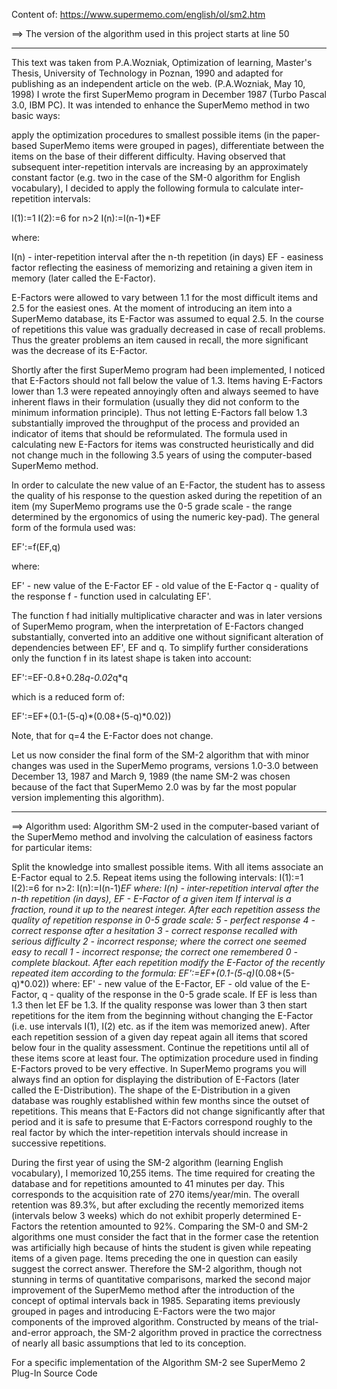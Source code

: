 
Content of: https://www.supermemo.com/english/ol/sm2.htm

==> The version of the algorithm used in this project starts at line 50

----------------------------------------------
This text was taken from P.A.Wozniak, Optimization of learning, Master's Thesis, University of Technology in Poznan, 1990 and adapted for publishing as an independent article on the web. (P.A.Wozniak, May 10, 1998)
I wrote the first SuperMemo program in December 1987 (Turbo Pascal 3.0, IBM PC). It was intended to enhance the SuperMemo method in two basic ways:

apply the optimization procedures to smallest possible items (in the paper-based SuperMemo items were grouped in pages),
differentiate between the items on the base of their different difficulty.
Having observed that subsequent inter-repetition intervals are increasing by an approximately constant factor (e.g. two in the case of the SM-0 algorithm for English vocabulary), I decided to apply the following formula to calculate inter-repetition intervals:

I(1):=1
I(2):=6
for n>2 I(n):=I(n-1)*EF

where:

I(n) - inter-repetition interval after the n-th repetition (in days)
EF - easiness factor reflecting the easiness of memorizing and retaining a given item in memory (later called the E-Factor).

E-Factors were allowed to vary between 1.1 for the most difficult items and 2.5 for the easiest ones. At the moment of introducing an item into a SuperMemo database, its E-Factor was assumed to equal 2.5. In the course of repetitions this value was gradually decreased in case of recall problems. Thus the greater problems an item caused in recall, the more significant was the decrease of its E-Factor.

Shortly after the first SuperMemo program had been implemented, I noticed that E-Factors should not fall below the value of 1.3. Items having E-Factors lower than 1.3 were repeated annoyingly often and always seemed to have inherent flaws in their formulation (usually they did not conform to the minimum information principle). Thus not letting E-Factors fall below 1.3 substantially improved the throughput of the process and provided an indicator of items that should be reformulated. The formula used in calculating new E-Factors for items was constructed heuristically and did not change much in the following 3.5 years of using the computer-based SuperMemo method.

In order to calculate the new value of an E-Factor, the student has to assess the quality of his response to the question asked during the repetition of an item (my SuperMemo programs use the 0-5 grade scale - the range determined by the ergonomics of using the numeric key-pad). The general form of the formula used was:

EF':=f(EF,q)

where:

EF' - new value of the E-Factor
EF - old value of the E-Factor
q - quality of the response
f - function used in calculating EF'.

The function f had initially multiplicative character and was in later versions of SuperMemo program, when the interpretation of E-Factors changed substantially, converted into an additive one without significant alteration of dependencies between EF', EF and q. To simplify further considerations only the function f in its latest shape is taken into account:

EF':=EF-0.8+0.28*q-0.02*q*q

which is a reduced form of:

EF':=EF+(0.1-(5-q)*(0.08+(5-q)*0.02))

Note, that for q=4 the E-Factor does not change.

Let us now consider the final form of the SM-2 algorithm that with minor changes was used in the SuperMemo programs, versions 1.0-3.0 between December 13, 1987 and March 9, 1989 (the name SM-2 was chosen because of the fact that SuperMemo 2.0 was by far the most popular version implementing this algorithm).

---------------------------------------------------
==> Algorithm used:
Algorithm SM-2 used in the computer-based variant of the SuperMemo method and involving the calculation of easiness factors for particular items:

Split the knowledge into smallest possible items.
With all items associate an E-Factor equal to 2.5.
Repeat items using the following intervals:
I(1):=1
I(2):=6
for n>2: I(n):=I(n-1)*EF
where:
I(n) - inter-repetition interval after the n-th repetition (in days),
EF - E-Factor of a given item
If interval is a fraction, round it up to the nearest integer.
After each repetition assess the quality of repetition response in 0-5 grade scale:
5 - perfect response
4 - correct response after a hesitation
3 - correct response recalled with serious difficulty
2 - incorrect response; where the correct one seemed easy to recall
1 - incorrect response; the correct one remembered
0 - complete blackout.
After each repetition modify the E-Factor of the recently repeated item according to the formula:
EF':=EF+(0.1-(5-q)*(0.08+(5-q)*0.02))
where:
EF' - new value of the E-Factor,
EF - old value of the E-Factor,
q - quality of the response in the 0-5 grade scale.
If EF is less than 1.3 then let EF be 1.3.
If the quality response was lower than 3 then start repetitions for the item from the beginning without changing the E-Factor (i.e. use intervals I(1), I(2) etc. as if the item was memorized anew).
After each repetition session of a given day repeat again all items that scored below four in the quality assessment. Continue the repetitions until all of these items score at least four.
The optimization procedure used in finding E-Factors proved to be very effective. In SuperMemo programs you will always find an option for displaying the distribution of E-Factors (later called the E-Distribution). The shape of the E-Distribution in a given database was roughly established within few months since the outset of repetitions. This means that E-Factors did not change significantly after that period and it is safe to presume that E-Factors correspond roughly to the real factor by which the inter-repetition intervals should increase in successive repetitions.

During the first year of using the SM-2 algorithm (learning English vocabulary), I memorized 10,255 items. The time required for creating the database and for repetitions amounted to 41 minutes per day. This corresponds to the acquisition rate of 270 items/year/min. The overall retention was 89.3%, but after excluding the recently memorized items (intervals below 3 weeks) which do not exhibit properly determined E-Factors the retention amounted to 92%. Comparing the SM-0 and SM-2 algorithms one must consider the fact that in the former case the retention was artificially high because of hints the student is given while repeating items of a given page. Items preceding the one in question can easily suggest the correct answer.
Therefore the SM-2 algorithm, though not stunning in terms of quantitative comparisons, marked the second major improvement of the SuperMemo method after the introduction of the concept of optimal intervals back in 1985. Separating items previously grouped in pages and introducing E-Factors were the two major components of the improved algorithm. Constructed by means of the trial-and-error approach, the SM-2 algorithm proved in practice the correctness of nearly all basic assumptions that led to its conception.

For a specific implementation of the Algorithm SM-2 see SuperMemo 2 Plug-In Source Code